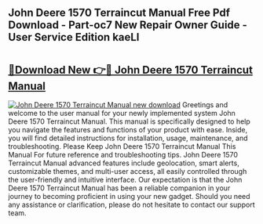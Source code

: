 ## John Deere 1570 Terraincut Manual Free Pdf Download - Part-oc7 New Repair Owner Guide - User Service Edition kaeLl

# <h2><a href="http://bc91752.oget.top/?id=John+Deere+1570+Terraincut+Manual">🔗Download New 👉🔴 John Deere 1570 Terraincut Manual</a></h2>

[![John Deere 1570 Terraincut Manual new download](https://i.imgur.com/5g1atiW.png)](http://bc91752.oget.top/?id=John+Deere+1570+Terraincut+Manual)
Greetings and welcome to the user manual for your newly implemented system John Deere 1570 Terraincut Manual. This manual is specifically designed to help you navigate the features and functions of your product with ease. Inside, you will find detailed instructions for installation, usage, maintenance, and troubleshooting. Please Keep John Deere 1570 Terraincut Manual This Manual For future reference and troubleshooting tips. John Deere 1570 Terraincut Manual advanced features include geolocation, smart alerts, customizable themes, and multi-user access, all easily controlled through the user-friendly and intuitive interface. Our expectation is that the John Deere 1570 Terraincut Manual has been a reliable companion in your journey to becoming proficient in using your new gadget. Should you need any assistance or clarification, please do not hesitate to contact our support team.
